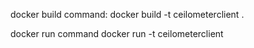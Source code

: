 docker build command:
docker build -t ceilometerclient .

docker run command
docker run -t ceilometerclient
